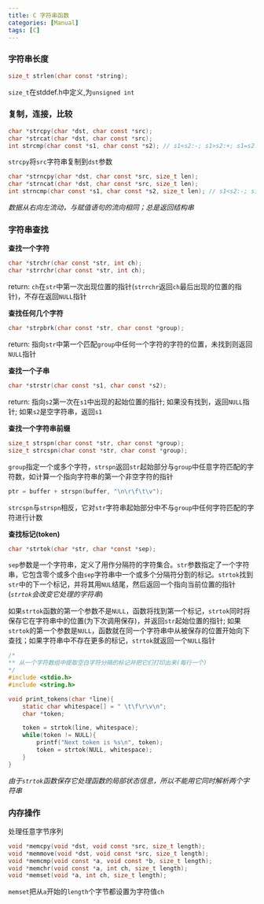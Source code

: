 ```yaml
---
title: C 字符串函数 
categories: [Manual]
tags: [C]
---
```


### 字符串长度

``` c
size_t strlen(char const *string);
```

`size_t`在stddef.h中定义,为`unsigned int`

### 复制，连接，比较

``` c
char *strcpy(char *dst, char const *src);
char *strcat(char *dst, char const *src);
int strcmp(char const *s1, char const *s2); // s1<s2:-; s1>s2:+; s1=s2:0
```

`strcpy`将`src`字符串复制到`dst`参数

``` c
char *strncpy(char *dst, char const *src, size_t len);
char *strncat(char *dst, char const *src, size_t len);
int strncmp(char const *s1, char const *s2, size_t len); // s1<s2:-; s1>s2:+; s1=s2:0
```

*数据从右向左流动，与赋值语句的流向相同；总是返回结构串*

### 字符串查找

**查找一个字符**

``` c
char *strchr(char const *str, int ch);
char *strrchr(char const *str, int ch);
```

return: `ch`在`str`中第一次出现位置的指针(`strrchr`返回`ch`最后出现的位置的指针)，不存在返回`NULL`指针

**查找任何几个字符**

``` c
char *strpbrk(char const *str, char const *group);
```

return: 指向`str`中第一个匹配`group`中任何一个字符的字符的位置，未找到则返回`NULL`指针

**查找一个子串**

```c
char *strstr(char const *s1, char const *s2);
```

return: 指向`s2`第一次在`s1`中出现的起始位置的指针; 如果没有找到，返回`NULL`指针; 如果`s2`是空字符串，返回`s1`

**查找一个字符串前缀**

``` c
size_t strspn(char const *str, char const *group);
size_t strcspn(char const *str, char const *group);
```

`group`指定一个或多个字符，`strspn`返回`str`起始部分与`group`中任意字符匹配的字符数，如计算一个指向字符串的第一个非空字符的指针

``` c
ptr = buffer + strspn(buffer, "\n\r\f\t\v");
```

`strcspn`与`strspn`相反，它对`str`字符串起始部分中不与`group`中任何字符匹配的字符进行计数

**查找标记(token)**

``` c
char *strtok(char *str, char *const *sep);
```

`sep`参数是一个字符串，定义了用作分隔符的字符集合。`str`参数指定了一个字符串，它包含零个或多个由`sep`字符串中一个或多个分隔符分割的标记。`strtok`找到`str`中的下一个标记，并将其用`NUL`结尾，然后返回一个指向当前位置的指针(*`strtok`会改变它处理的字符串*)

如果`strtok`函数的第一个参数不是`NULL`，函数将找到第一个标记，`strtok`同时将保存它在字符串中的位置(为下次调用保存)，并返回`str`起始位置的指针; 如果`strtok`的第一个参数是`NULL`，函数就在同一个字符串中从被保存的位置开始向下查找；如果字符串中不存在更多的标记，`strtok`就返回一个`NULL`指针

``` c
/*
** 从一个字符数组中提取空白字符分隔的标记并把它们打印出来(每行一个)
*/
#include <stdio.h>
#include <string.h>

void print_tokens(char *line){
    static char whitespace[] = " \t\f\r\v\n";
    char *token;

    token = strtok(line, whitespace);
    while(token != NULL){
        printf("Next token is %s\n", token);
        token = strtok(NULL, whitespace);
    }
}
```

*由于`strtok`函数保存它处理函数的局部状态信息，所以不能用它同时解析两个字符串*

### 内存操作

处理任意字节序列

``` c
void *memcpy(void *dst, void const *src, size_t length);
void *memmove(void *dst, void const *src, size_t length);
void *memcmp(void const *a, void const *b, size_t length);
void *memchr(void const *a, int ch, size_t length);
void *memset(void *a, int ch, size_t length);
```

`memset`把从`a`开始的`length`个字节都设置为字符值`ch`
